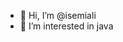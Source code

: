 - 👋 Hi, I’m @isemiali
- 👀 I’m interested in java
<!---
isemiali/isemiali is a ✨ special ✨ repository because its `README.md` (this file) appears on your GitHub profile.
You can click the Preview link to take a look at your changes.
--->
